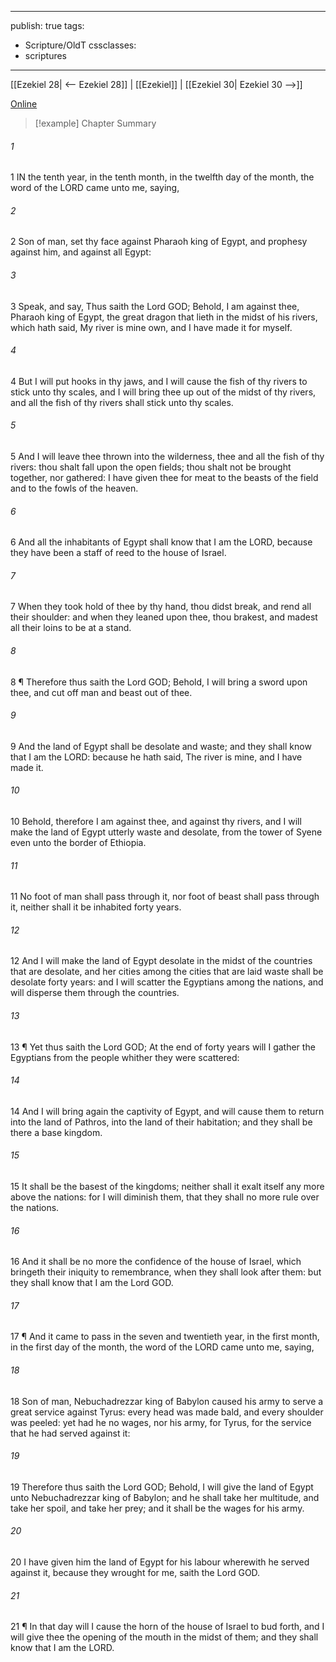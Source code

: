 

---
publish: true
tags:
  - Scripture/OldT
cssclasses:
  - scriptures
---
[[Ezekiel 28| <-- Ezekiel 28]] | [[Ezekiel]] | [[Ezekiel 30| Ezekiel 30 -->]]

[Online](https://churchofjesuschrist.org/study/scriptures/ot/ezek/29?lang=eng)

>[!example] Chapter Summary
>
###### 1
1 IN the tenth year, in the tenth month, in the twelfth day of the month, the word of the LORD came unto me, saying,
###### 2
2 Son of man, set thy face against Pharaoh king of Egypt, and prophesy against him, and against all Egypt:
###### 3
3 Speak, and say, Thus saith the Lord GOD; Behold, I am against thee, Pharaoh king of Egypt, the great dragon that lieth in the midst of his rivers, which hath said, My river is mine own, and I have made it for myself.
###### 4
4 But I will put hooks in thy jaws, and I will cause the fish of thy rivers to stick unto thy scales, and I will bring thee up out of the midst of thy rivers, and all the fish of thy rivers shall stick unto thy scales.
###### 5
5 And I will leave thee thrown into the wilderness, thee and all the fish of thy rivers: thou shalt fall upon the open fields; thou shalt not be brought together, nor gathered: I have given thee for meat to the beasts of the field and to the fowls of the heaven.
###### 6
6 And all the inhabitants of Egypt shall know that I am the LORD, because they have been a staff of reed to the house of Israel.
###### 7
7 When they took hold of thee by thy hand, thou didst break, and rend all their shoulder: and when they leaned upon thee, thou brakest, and madest all their loins to be at a stand.
###### 8
8 ¶ Therefore thus saith the Lord GOD; Behold, I will bring a sword upon thee, and cut off man and beast out of thee.
###### 9
9 And the land of Egypt shall be desolate and waste; and they shall know that I am the LORD: because he hath said, The river is mine, and I have made it.
###### 10
10 Behold, therefore I am against thee, and against thy rivers, and I will make the land of Egypt utterly waste and desolate, from the tower of Syene even unto the border of Ethiopia.
###### 11
11 No foot of man shall pass through it, nor foot of beast shall pass through it, neither shall it be inhabited forty years.
###### 12
12 And I will make the land of Egypt desolate in the midst of the countries that are desolate, and her cities among the cities that are laid waste shall be desolate forty years: and I will scatter the Egyptians among the nations, and will disperse them through the countries.
###### 13
13 ¶ Yet thus saith the Lord GOD; At the end of forty years will I gather the Egyptians from the people whither they were scattered:
###### 14
14 And I will bring again the captivity of Egypt, and will cause them to return into the land of Pathros, into the land of their habitation; and they shall be there a base kingdom.
###### 15
15 It shall be the basest of the kingdoms; neither shall it exalt itself any more above the nations: for I will diminish them, that they shall no more rule over the nations.
###### 16
16 And it shall be no more the confidence of the house of Israel, which bringeth their iniquity to remembrance, when they shall look after them: but they shall know that I am the Lord GOD.
###### 17
17 ¶ And it came to pass in the seven and twentieth year, in the first month, in the first day of the month, the word of the LORD came unto me, saying,
###### 18
18 Son of man, Nebuchadrezzar king of Babylon caused his army to serve a great service against Tyrus: every head was made bald, and every shoulder was peeled: yet had he no wages, nor his army, for Tyrus, for the service that he had served against it:
###### 19
19 Therefore thus saith the Lord GOD; Behold, I will give the land of Egypt unto Nebuchadrezzar king of Babylon; and he shall take her multitude, and take her spoil, and take her prey; and it shall be the wages for his army.
###### 20
20 I have given him the land of Egypt for his labour wherewith he served against it, because they wrought for me, saith the Lord GOD.
###### 21
21 ¶ In that day will I cause the horn of the house of Israel to bud forth, and I will give thee the opening of the mouth in the midst of them; and they shall know that I am the LORD.



